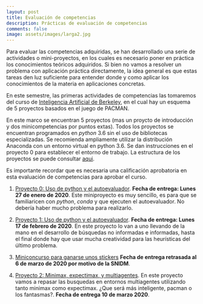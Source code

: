 ```yaml
---
layout: post
title: Evaluación de competencias
description: Prácticas de evaluación de competencias
comments: false
image: assets/images/larga2.jpg
---
```


Para evaluar las competencias adquiridas, se han desarrollado una serie de
actividades o mini-proyectos, en los cuales es necesario poner en práctica los
conocimientos teóricos adquiridos. Si bien no vamos a resolver un problema con
aplicación práctica directamente, la idea general es que estas tareas den luz
suficiente para entender donde y como aplicar los conocimientos de la materia en
aplicaciones concretas.

En este semestre, las primeras actividades de competencias las tomaremos del
curso de [Inteligencia Artificial de Berkeley](http://inst.eecs.berkeley.edu/~cs188/fa19/),
en el cual hay un esquema de 5 proyectos basados en el juego de PACMAN. 

En este marco se encuentran 5 proyectos (mas un proycto de introducción y dos minicompetencias por
puntos extas). Todos los proyectos se encuentran programados en *python* 3.6 sin el uso de
bibliotecas especializadas. Se recomienda ampliamente utilizar la distribución Anaconda con un
entorno virtual en python 3.6. Se dan instrucciones en el proyecto 0 para establecer
el entorno de trabajo. La estructura de los proyectos se puede consultar [aqui](http://inst.eecs.berkeley.edu/~cs188/fa19/projects/).

Es importante recordar que es necesaria una calificación aprobatoria en esta evaluación
de competencias para aprobar el curso.

1. [Proyecto 0: Uso de python y el autoevaluador](http://inst.eecs.berkeley.edu/~cs188/fa19/project0/).
   **Fecha de entrega: Lunes 27 de enero de 2020**. Este miniproyecto es muy sencillo, es para que se 
   familiaricen con *python*, *conda* y que ejecuten el autoevaluador. No debería haber mucho problema
   para realizarlo.
   
2. [Proyecto 1: Uso de python y el autoevaluador](http://inst.eecs.berkeley.edu/~cs188/fa19/project1/).
   **Fecha de entrega: Lunes 17 de febrero de 2020**. En este proyecto lo van a uno llevando de la mano en el desarrollo de búsquedas no informadas e informadas, hasta el final donde hay que usar mucha creatividad para las heurísticas del último problema.
   
3. [Miniconcurso para ganarse unos stickers](http://inst.eecs.berkeley.edu/~cs188/fa19/minicontest1/) **Fecha de entrega retrasada al 6 de marzo de 2020 por motivo de la SNIDM**.

4. [Proyecto 2: Minimax, expectimax, y multiagentes](http://inst.eecs.berkeley.edu/~cs188/fa19/project2/). En este proyecto vamos a repasar las busquedas en entornos multiagentes utilizando tanto minimax como expectimax. ¿Que será más inteligente, pacman o los fantasmas?. **Fecha de entrega 10 de marzo 2020**.

<!--
## Como cargar, modificar y entregar las actividades

Las actividades se encuentran como repositorios de github como se ve más abajo.
Es importante notar que, al ser un sistema colaborativo, las actividades, así
como sus soluciones se encuentran a disposición de todo mundo.

Aunque exista la actividad en el sistema, mientras no se de aviso en clase que
la tarea está disponible, favor de no empezar a hacerla, ya que puede llegar a
sufrir cambios de última hora.

El procedimiento a seguir para cargar, modificar y entregar una actividad el
siguiente (este procedimiento lo revisaremos en clase para la primera
actividad):

1. Realiza un **fork** en *Github* para el repositorio de la actividad en
   particular.

2. Realiza un **clone** del repositorio a tu computadora (o tus computadoras).

3. Lee los archivos de la actividad, modifica y desarrolla lo que se pide en
   cada uno de ellos. Todos los archivos a modificar son archivos `*.py`. Sin
   embargo en algunas ocasiones se tendrán otro tipo de archivos que no es
   necesario modificar (en particular para las tareas con algoritmos de
   aprendizaje).

4. En todos los archivos se marca claramente lo que hay que hacer y cuantos
   puntos de la tarea cuenta cada ejercicio.

5. Cada vez que realices cambios a los archivos, comentalos (**commit**) y
   realiza un **push** o un **sync** a tu repositorio de *GitHub* con el fin de
   guardar los cambios realizados. Recuerda que esta es la única evidencia que
   se tiene del avance y el tiempo dedicado a las tareas.

6. Una vez terminada la actividad (o una vez que ya no se piense modificarla
   más), realiza un **pull request** al repositorio original (el del profesor).

7. La revisión de la actividad se realizará en linea, marcando las cosas que no
   están bien hechas. Lo que no lleve comentario estará bien hecho (ningún
   comentario significa que la tarea está muy bien). Al final de los comentario
   realizados por el profesor en el **pull request** se agregará un comentario
   con a nota final.

8. De acuerdo al tiempo y a la complejidad que eso implique, el profesor podrá
   (o no) agregar correcciones de código a las tareas entregadas. Esto solo
   cuando las correcciones sean de sintaxis o pequeños errores de programación.
   Errores de lógica o de comprensión no serán resueltos en linea ya que puede
   mal interpretarse como un error menor.

## Listado de actividades de evaluación de competencias 

Es importante recordar que las actividades del semestre anterior pueden ser
modificadas de forma importante, por lo que se recomienda no empezar a realizar
una actividad, hasta que esté marcada como **disponible** en ésta página. Una
vez que la actividad esté marcada como **terminada** no se aceptarán nuevos
*pull request*. Mientras esté la actividad con el estatus de **en proceso de
modificación** se dejan las ligas a la actividad con el fin que los estudiantes
se familiaricen con el nivel de dificultad de las actividades.

1. [Agentes inteligentes](https://github.com/IA-UNISON/1-Agentes-Inteligentes).
   **disponible.** Fecha límite: *3 de septiembre de 2019*.

2. [Satisfacción de restricciones](https://github.com/IA-UNISON/3-SatisfaccionRestricciones).
   **disponible.** Fecha límite: *20 de septiembre de 2019*.

3. [Búsquedas locales](https://github.com/IA-UNISON/2-Temple-Simulado). 
   **disponible.** Fecha límite: *3 de octubre de 2019*.

4. [Búsquedas informadas](https://github.com/IA-UNISON/4-Busquedas-Informadas).
   **disponible.** Fecha límite: *18 de octubre de 2019*.

5. [Búsquedas con adversario](https://github.com/IA-UNISON/5-Busquedas-Adversario). 
   **disponible.** Fecha límite: *31 de octubre de 2019*.

6. [Redes bayesianas](https://github.com/IA-UNISON/6-Naive-Bayes). 
  **disponible.** Fecha límite: *12 de diciembre de 2019*.

7. [Aprendizaje supervisado](https://github.com/IA-UNISON/7-Aprendizaje-Supervisado). 
   **disponible.** Fecha límite: *12 de diciembre de 2019*.

8. [Aprendizaje no supervisado](https://github.com/IA-UNISON/8-Aprendizaje-no-Supervisado). 
    **disponible.** Fecha límite: *12 de diciembre de 2019*.
--> 
